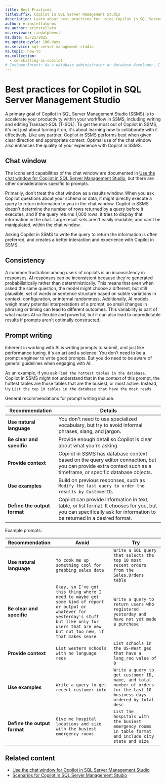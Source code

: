 ```yaml
---
title: Best Practices
titleSuffix: Copilot in SQL Server Management Studio
description: Learn about best practices for using Copilot in SQL Server Management Studio (SSMS).
author: erinstellato-ms
ms.author: erinstellato
ms.reviewer: randolphwest
ms.date: 05/21/2025
ms.update-cycle: 180-days
ms.service: sql-server-management-studio
ms.topic: how-to
ms.collection:
  - ce-skilling-ai-copilot
# CustomerIntent: As a database administrator or database developer, I want to understand the best practices to optimize my use of Copilot in SQL Server Management Studio.
---
```

# Best practices for Copilot in SQL Server Management Studio

A primary goal of Copilot in SQL Server Management Studio (SSMS) is to accelerate your productivity within your workflow in SSMS, including writing and editing Transact-SQL (T-SQL). To get the most out of Copilot in SSMS, it's not just about turning it on, it's about learning how to collaborate with it effectively. Like any partner, Copilot in SSMS performs best when given clear direction and appropriate context. Optimal use of the chat window also enhances the quality of your experience with Copilot in SSMS.

## Chat window

The icons and capabilities of the chat window are documented in [Use the chat window for Copilot in SQL Server Management Studio](copilot-in-ssms-chat.md), but there are other considerations specific to prompts.

Primarily, don't treat the chat window as a results window. When you ask Copilot questions about your schema or data, it might directly execute a query to return information to you in the chat window. Copilot in SSMS doesn't determine the number of rows returned by a query before it executes, and if the query returns 1,000 rows, it tries to display that information in the chat. Large result sets aren't easily readable, and can't be manipulated, within the chat window.

Asking Copilot in SSMS to write the query to return the information is often preferred, and creates a better interaction and experience with Copilot in SSMS.

## Consistency

A common frustration among users of copilots is an inconsistency in responses. AI responses can be inconsistent because they're generated probabilistically rather than deterministically. This means that even when asked the same question, the model might choose a different, but still plausible, set of words or sentence structure based on subtle variations in context, configuration, or internal randomness. Additionally, AI models weigh many potential interpretations of a prompt, so small changes in phrasing or timing can lead to different outcomes. This variability is part of what makes AI so flexible and powerful, but it can also lead to unpredictable results if prompts aren't optimally constructed.

## Prompt writing

Inherent in working with AI is writing prompts to submit, and just like performance tuning, it's an art and a science. You don't need to be a prompt engineer to write good prompts. But you do need to be aware of general guidelines when engaging with AI.

As an example, if you ask `Find the hottest tables in the database`, Copilot in SSMS might not understand that in the context of this prompt, the hottest tables are those tables that are the busiest, or most active. Instead, try `List the top 10 tables in the database that have the most reads`.

General recommendations for prompt writing include:

| Recommendation | Details |
| --- | --- |
| **Use natural language** | You don't need to use specialized vocabulary, but try to avoid informal phrases, slang, and jargon. |
| **Be clear and specific** | Provide enough detail so Copilot is clear about what you're asking. |
| **Provide context** | Copilot in SSMS has database context based on the query editor connection, but you can provide extra context such as a timeframe, or specific database objects. |
| **Use examples** | Build on previous responses, such as `Modify the last query to order the results by CustomerID`. |
| **Define the output format** | Copilot can provide information in text, table, or list format. It chooses for you, but you can specifically ask for information to be returned in a desired format. |

Example prompts:

| Recommendation | Avoid | Try |
| --- | --- | --- |
| **Use natural language** | `Yo cook me up something cool for grabbing sales data` | `Write a SQL query that selects the top 10 most recent orders from the Sales.Orders table` |
| **Be clear and specific** | `Okay, so I've got this thing where I need to maybe get some kind of report or output or whatever for yesterday's stuff but like only for users that are new but not too new, if that makes sense` | `Write a query to return users who registered yesterday and have not yet made a purchase` |
| **Provide context** | `List western schools with no language reqs` | `List schools in the US-West geo that have a lang_req value of 0` |
| **Use examples** | `Write a query to get recent customer info` | `Write a query to get customer ID, name, and total number of orders for the last 10 business days ordered by total desc` |
| **Define the output format** | `Give me hospital locations and size with the busiest emergency rooms` | `List the hospitals with the busiest emergency rooms in table format and include city state and size` |

## Related content

- [Use the chat window for Copilot in SQL Server Management Studio](copilot-in-ssms-chat.md)
- [Scenarios for Copilot in SQL Server Management Studio](copilot-in-ssms-scenarios.md)
